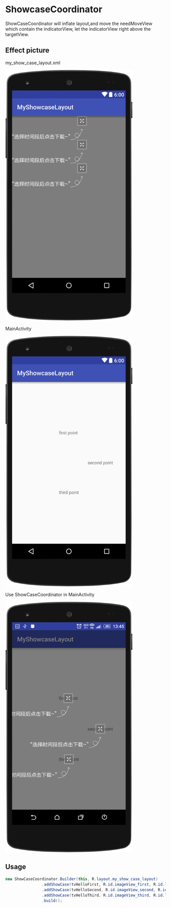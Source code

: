 # ShowcaseCoordinator

ShowCaseCoordinator will inflate layout,and move the needMoveView which contain the indicatorView,
let the indicatorView right above the targetView.


## Effect picture

my_show_case_layout.xml

<img src="https://github.com/lylwo317/MyShowcaseLayout/blob/master/screenshot/layout-2016-08-17-132455.png" width="400">

MainActivity

<img src="https://github.com/lylwo317/MyShowcaseLayout/blob/master/screenshot/layout-2016-08-17-132712.png" width="400">

Use ShowCaseCoordinator in MainActivity

<img src="https://github.com/lylwo317/MyShowcaseLayout/blob/master/screenshot/device-2016-08-17-134533.png" width="400">




## Usage


``` java
new ShowCaseCoordinator.Builder(this, R.layout.my_show_case_layout)
                .addShowCase(tvHelloFirst, R.id.imageView_first, R.id.llyt_move_first)
                .addShowCase(tvHelloSecond, R.id.imageView_second, R.id.llyt_move_second)
                .addShowCase(tvHelloThird, R.id.imageView_third, R.id.llyt_move_third)
                .build();
```

